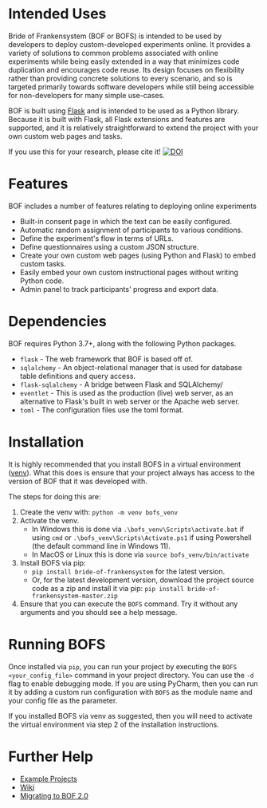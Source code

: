 Intended Uses
=============
Bride of Frankensystem (BOF or BOFS) is intended to be used by developers to deploy custom-developed experiments online. 
It provides a variety of solutions to common problems associated with online experiments while being easily extended in 
a way that minimizes code duplication and encourages code reuse. Its design focuses on flexibility rather than providing 
concrete solutions to every scenario, and so is targeted primarily towards software developers while still being 
accessible for non-developers for many simple use-cases.

BOF is built using [Flask](https://flask.palletsprojects.com/) and is intended to be used as a Python library. Because 
it is built with Flask, all Flask extensions and features are supported, and it is relatively straightforward to extend 
the project with your own custom web pages and tasks.

If you use this for your research, please cite it!
[![DOI](https://zenodo.org/badge/220541237.svg)](https://zenodo.org/badge/latestdoi/220541237)


Features
========
BOF includes a number of features relating to deploying online experiments
* Built-in consent page in which the text can be easily configured.
* Automatic random assignment of participants to various conditions.
* Define the experiment's flow in terms of URLs.
* Define questionnaires using a custom JSON structure.
* Create your own custom web pages (using Python and Flask) to embed custom tasks.
* Easily embed your own custom instructional pages without writing Python code.
* Admin panel to track participants' progress and export data.


Dependencies
============
BOF requires Python 3.7+, along with the following Python packages.

* `flask` - The web framework that BOF is based off of.
* `sqlalchemy` - An object-relational manager that is used for database table definitions and query access.
* `flask-sqlalchemy` - A bridge between Flask and SQLAlchemy/
* `eventlet` - This is used as the production (live) web server, as an alternative to Flask's built in web server or the Apache web server.
* `toml` - The configuration files use the toml format.


Installation
============
It is highly recommended that you install BOFS in a virtual environment ([venv](https://docs.python.org/3/library/venv.html)). What 
this does is ensure that your project always has access to the version of BOF that it was developed with. 

The steps for doing this are:
1. Create the venv with: `python -m venv bofs_venv`
2. Activate the venv.
   * In Windows this is done via `.\bofs_venv\Scripts\activate.bat` if using `cmd` or `.\bofs_venv\Scripts\Activate.ps1` if using Powershell (the default command line in Windows 11).
   * In MacOS or Linux this is done via `source bofs_venv/bin/activate`
3. Install BOFS via pip:
   * `pip install bride-of-frankensystem` for the latest version.
   * Or, for the latest development version, download the project source code as a zip and install it via pip: 
     `pip install bride-of-frankensystem-master.zip`
4. Ensure that you can execute the `BOFS` command. Try it without any arguments and you should see a help message.

Running BOFS
============
Once installed via `pip`, you can run your project by executing the `BOFS <your_config_file>` command in your project directory.
You can use the `-d` flag to enable debugging mode. If you are using PyCharm, then you can run it by adding a custom run
configuration with `BOFS` as the module name and your config file as the parameter.

If you installed BOFS via venv as suggested, then you will need to activate the virtual environment via step 2 of the installation instructions.


Further Help
============

* [Example Projects](https://github.com/colbyj/bride-of-frankensystem-examples)
* [Wiki](https://github.com/colbyj/bride-of-frankensystem/wiki)
* [Migrating to BOF 2.0](https://github.com/colbyj/bride-of-frankensystem/wiki/Migrating-to-BOFS-2.0)
